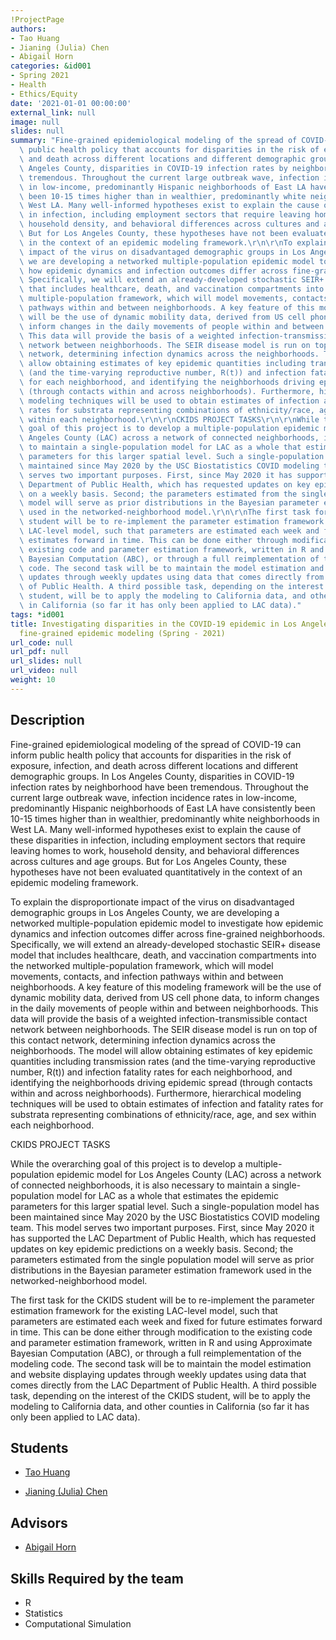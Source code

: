 ```yaml
---
!ProjectPage
authors:
- Tao Huang
- Jianing (Julia) Chen
- Abigail Horn
categories: &id001
- Spring 2021
- Health
- Ethics/Equity
date: '2021-01-01 00:00:00'
external_link: null
image: null
slides: null
summary: "Fine-grained epidemiological modeling of the spread of COVID-19 can inform\
  \ public health policy that accounts for disparities in the risk of exposure, infection,\
  \ and death across different locations and different demographic groups. In Los\
  \ Angeles County, disparities in COVID-19 infection rates by neighborhood have been\
  \ tremendous. Throughout the current large outbreak wave, infection incidence rates\
  \ in low-income, predominantly Hispanic neighborhoods of East LA have consistently\
  \ been 10-15 times higher than in wealthier, predominantly white neighborhoods in\
  \ West LA. Many well-informed hypotheses exist to explain the cause of these disparities\
  \ in infection, including employment sectors that require leaving homes to work,\
  \ household density, and behavioral differences across cultures and age groups.\
  \ But for Los Angeles County, these hypotheses have not been evaluated quantitatively\
  \ in the context of an epidemic modeling framework.\r\n\r\nTo explain the disproportionate\
  \ impact of the virus on disadvantaged demographic groups in Los Angeles County,\
  \ we are developing a networked multiple-population epidemic model to investigate\
  \ how epidemic dynamics and infection outcomes differ across fine-grained neighborhoods.\
  \ Specifically, we will extend an already-developed stochastic SEIR+ disease model\
  \ that includes healthcare, death, and vaccination compartments into the networked\
  \ multiple-population framework, which will model movements, contacts, and infection\
  \ pathways within and between neighborhoods. A key feature of this modeling framework\
  \ will be the use of dynamic mobility data, derived from US cell phone data, to\
  \ inform changes in the daily movements of people within and between neighborhoods.\
  \ This data will provide the basis of a weighted infection-transmissible contact\
  \ network between neighborhoods. The SEIR disease model is run on top of this contact\
  \ network, determining infection dynamics across the neighborhoods. The model will\
  \ allow obtaining estimates of key epidemic quantities including transmission rates\
  \ (and the time-varying reproductive number, R(t)) and infection fatality rates\
  \ for each neighborhood, and identifying the neighborhoods driving epidemic spread\
  \ (through contacts within and across neighborhoods). Furthermore, hierarchical\
  \ modeling techniques will be used to obtain estimates of infection and fatality\
  \ rates for substrata representing combinations of ethnicity/race, age, and sex\
  \ within each neighborhood.\r\n\r\nCKIDS PROJECT TASKS\r\n\r\nWhile the overarching\
  \ goal of this project is to develop a multiple-population epidemic model for Los\
  \ Angeles County (LAC) across a network of connected neighborhoods, it is also necessary\
  \ to maintain a single-population model for LAC as a whole that estimates the epidemic\
  \ parameters for this larger spatial level. Such a single-population model has been\
  \ maintained since May 2020 by the USC Biostatistics COVID modeling team. This model\
  \ serves two important purposes. First, since May 2020 it has supported the LAC\
  \ Department of Public Health, which has requested updates on key epidemic predictions\
  \ on a weekly basis. Second; the parameters estimated from the single population\
  \ model will serve as prior distributions in the Bayesian parameter estimation framework\
  \ used in the networked-neighborhood model.\r\n\r\nThe first task for the CKIDS\
  \ student will be to re-implement the parameter estimation framework for the existing\
  \ LAC-level model, such that parameters are estimated each week and fixed for future\
  \ estimates forward in time. This can be done either through modification to the\
  \ existing code and parameter estimation framework, written in R and using Approximate\
  \ Bayesian Computation (ABC), or through a full reimplementation of the modeling\
  \ code. The second task will be to maintain the model estimation and website displaying\
  \ updates through weekly updates using data that comes directly from the LAC Department\
  \ of Public Health. A third possible task, depending on the interest of the CKIDS\
  \ student, will be to apply the modeling to California data, and other counties\
  \ in California (so far it has only been applied to LAC data)."
tags: *id001
title: Investigating disparities in the COVID-19 epidemic in Los Angeles County through
  fine-grained epidemic modeling (Spring - 2021)
url_code: null
url_pdf: null
url_slides: null
url_video: null
weight: 10
---
```

## Description

Fine-grained epidemiological modeling of the spread of COVID-19 can inform public health policy that accounts for disparities in the risk of exposure, infection, and death across different locations and different demographic groups. In Los Angeles County, disparities in COVID-19 infection rates by neighborhood have been tremendous. Throughout the current large outbreak wave, infection incidence rates in low-income, predominantly Hispanic neighborhoods of East LA have consistently been 10-15 times higher than in wealthier, predominantly white neighborhoods in West LA. Many well-informed hypotheses exist to explain the cause of these disparities in infection, including employment sectors that require leaving homes to work, household density, and behavioral differences across cultures and age groups. But for Los Angeles County, these hypotheses have not been evaluated quantitatively in the context of an epidemic modeling framework.

To explain the disproportionate impact of the virus on disadvantaged demographic groups in Los Angeles County, we are developing a networked multiple-population epidemic model to investigate how epidemic dynamics and infection outcomes differ across fine-grained neighborhoods. Specifically, we will extend an already-developed stochastic SEIR+ disease model that includes healthcare, death, and vaccination compartments into the networked multiple-population framework, which will model movements, contacts, and infection pathways within and between neighborhoods. A key feature of this modeling framework will be the use of dynamic mobility data, derived from US cell phone data, to inform changes in the daily movements of people within and between neighborhoods. This data will provide the basis of a weighted infection-transmissible contact network between neighborhoods. The SEIR disease model is run on top of this contact network, determining infection dynamics across the neighborhoods. The model will allow obtaining estimates of key epidemic quantities including transmission rates (and the time-varying reproductive number, R(t)) and infection fatality rates for each neighborhood, and identifying the neighborhoods driving epidemic spread (through contacts within and across neighborhoods). Furthermore, hierarchical modeling techniques will be used to obtain estimates of infection and fatality rates for substrata representing combinations of ethnicity/race, age, and sex within each neighborhood.

CKIDS PROJECT TASKS

While the overarching goal of this project is to develop a multiple-population epidemic model for Los Angeles County (LAC) across a network of connected neighborhoods, it is also necessary to maintain a single-population model for LAC as a whole that estimates the epidemic parameters for this larger spatial level. Such a single-population model has been maintained since May 2020 by the USC Biostatistics COVID modeling team. This model serves two important purposes. First, since May 2020 it has supported the LAC Department of Public Health, which has requested updates on key epidemic predictions on a weekly basis. Second; the parameters estimated from the single population model will serve as prior distributions in the Bayesian parameter estimation framework used in the networked-neighborhood model.

The first task for the CKIDS student will be to re-implement the parameter estimation framework for the existing LAC-level model, such that parameters are estimated each week and fixed for future estimates forward in time. This can be done either through modification to the existing code and parameter estimation framework, written in R and using Approximate Bayesian Computation (ABC), or through a full reimplementation of the modeling code. The second task will be to maintain the model estimation and website displaying updates through weekly updates using data that comes directly from the LAC Department of Public Health. A third possible task, depending on the interest of the CKIDS student, will be to apply the modeling to California data, and other counties in California (so far it has only been applied to LAC data).





## Students

* [Tao Huang](../../../author/tao-huang)

* [Jianing (Julia) Chen](../../../author/jianing-julia-chen)

## Advisors

* [Abigail Horn](../../../author/abigail-horn)

## Skills Required by the team


* R
* Statistics
* Computational Simulation